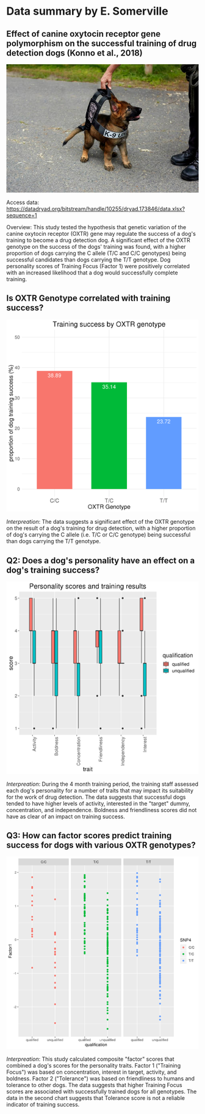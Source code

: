 # Data summary by E. Somerville

## Effect of canine oxytocin receptor gene polymorphism on the successful training of drug detection dogs (Konno et al., 2018)
![](cute_dog.jpg)

Access data: https://datadryad.org/bitstream/handle/10255/dryad.173846/data.xlsx?sequence=1

Overview: This study tested the hypothesis that genetic variation of the canine oxytocin receptor (OXTR) gene may regulate the success of a dog's training to become a drug detection dog. A significant effect of the OXTR genotype on the success of the dogs' training was found, with a higher proportion of dogs carrying the C allele (T/C and C/C genotypes) being successful candidates than dogs carrying the T/T genotype. Dog personality scores of Training Focus (Factor 1) were positively correlated with an increased likelihood that a dog would successfully complete training.

## Is OXTR Genotype correlated with training success? 

![](qualified_genotype.png)

*Interpreation*: The data suggests a significant effect of the OXTR genotype on the result of a dog's training for drug detection, with a higher proportion of dog's carrying the C allele (i.e. T/C or C/C genotype) being successful than dogs carrying the T/T genotype.

## Q2: Does a dog's personality have an effect on a dog's training success?

![](personality_scores.png)

*Interpreation*: During the 4 month training period, the training staff assessed each dog's personality for a number of traits that may impact its suitability for the work of drug detection. The data suggests that successful dogs tended to have higher levels of activity, interested in the "target" dummy, concentration, and independence. Boldness and friendliness scores did not have as clear of an impact on training success.

## Q3: How can factor scores predict training success for dogs with various OXTR genotypes?

![](Factor1.png)
[](Factor2.png)

*Interpreation*: This study calculated composite "factor" scores that combined a dog's scores for the personality traits. Factor 1 ("Training Focus") was based on concentration, interest in target, activity, and boldness. Factor 2 ("Tolerance") was based on friendliness to humans and tolerance to other dogs. The data suggests that higher Training Focus scores are associated with successfully trained dogs for all genotypes. The data in the second chart suggests that Tolerance score is not a reliable indicator of training success.

